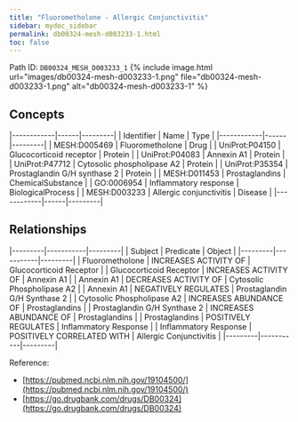 ```yaml
---
title: "Fluorometholone - Allergic Conjunctivitis"
sidebar: mydoc_sidebar
permalink: db00324-mesh-d003233-1.html
toc: false 
---
```



Path ID: `DB00324_MESH_D003233_1`
{% include image.html url="images/db00324-mesh-d003233-1.png" file="db00324-mesh-d003233-1.png" alt="db00324-mesh-d003233-1" %}

## Concepts

|------------|------|---------|
| Identifier | Name | Type    |
|------------|------|---------|
| MESH:D005469 | Fluorometholone | Drug |
| UniProt:P04150 | Glucocorticoid receptor | Protein |
| UniProt:P04083 | Annexin A1 | Protein |
| UniProt:P47712 | Cytosolic phospholipase A2 | Protein |
| UniProt:P35354 | Prostaglandin G/H synthase 2 | Protein |
| MESH:D011453 | Prostaglandins | ChemicalSubstance |
| GO:0006954 | Inflammatory response | BiologicalProcess |
| MESH:D003233 | Allergic conjunctivitis | Disease |
|------------|------|---------|

## Relationships

|---------|-----------|---------|
| Subject | Predicate | Object  |
|---------|-----------|---------|
| Fluorometholone | INCREASES ACTIVITY OF | Glucocorticoid Receptor |
| Glucocorticoid Receptor | INCREASES ACTIVITY OF | Annexin A1 |
| Annexin A1 | DECREASES ACTIVITY OF | Cytosolic Phospholipase A2 |
| Annexin A1 | NEGATIVELY REGULATES | Prostaglandin G/H Synthase 2 |
| Cytosolic Phospholipase A2 | INCREASES ABUNDANCE OF | Prostaglandins |
| Prostaglandin G/H Synthase 2 | INCREASES ABUNDANCE OF | Prostaglandins |
| Prostaglandins | POSITIVELY REGULATES | Inflammatory Response |
| Inflammatory Response | POSITIVELY CORRELATED WITH | Allergic Conjunctivitis |
|---------|-----------|---------|

Reference: 
  - [https://pubmed.ncbi.nlm.nih.gov/19104500/](https://pubmed.ncbi.nlm.nih.gov/19104500/)
  - [https://go.drugbank.com/drugs/DB00324](https://go.drugbank.com/drugs/DB00324)
